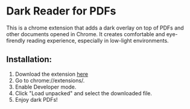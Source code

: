 # Dark Reader for PDFs

This is a chrome extension that adds a dark overlay on top of PDFs and other documents opened in Chrome. It creates comfortable and eye-firendly reading experience, especially in low-light environments.

## Installation:

1. Download the extension [here](https://envisiontech.netlify.app/multisearch.html)
2. Go to chrome://extensions/.
3. Enable Developer mode.
4. Click "Load unpacked" and select the downloaded file.
5. Enjoy dark PDFs!

